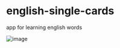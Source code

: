 # english-single-cards
app for learning english words

![image](https://github.com/ali1987isaev/english-single-cards/assets/62906333/375dbb5e-39f6-463d-8c24-925c7e835a91)

